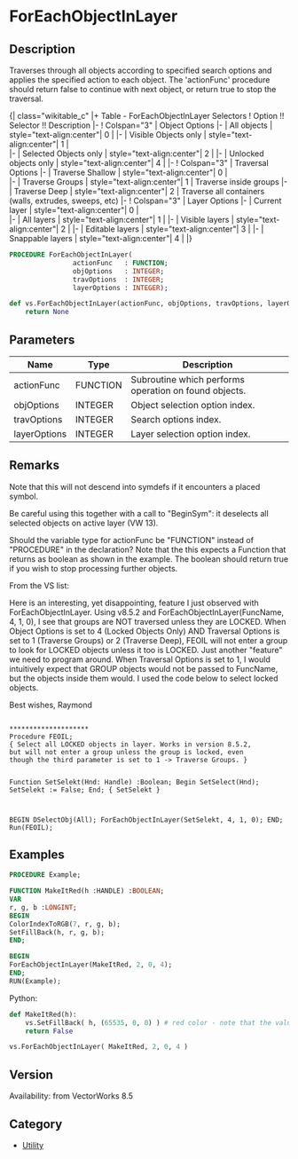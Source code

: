 # ForEachObjectInLayer

## Description
Traverses through all objects according to specified search options and applies the specified action to each object.  The 'actionFunc' procedure should return false to continue with next object, or return true to stop the traversal.

{| class="wikitable_c"
|+ Table - ForEachObjectInLayer Selectors
! Option !! Selector !! Description
|-
! Colspan="3" | Object Options
|-
| All objects
| style="text-align:center"| 0
| 
|-
| Visible Objects only
| style="text-align:center"| 1
|  
|-
| Selected Objects only
| style="text-align:center"| 2
| 
|-
| Unlocked objects only
| style="text-align:center"| 4
| 
|-
! Colspan="3" | Traversal Options
|-
| Traverse Shallow
| style="text-align:center"| 0
|  
|-
| Traverse Groups
| style="text-align:center"| 1
| Traverse inside groups
|-
| Traverse Deep
| style="text-align:center"| 2
| Traverse all containers
(walls, extrudes, sweeps, etc)
|-
! Colspan="3" | Layer Options
|-
| Current layer 
| style="text-align:center"| 0
|  
|-
| All layers 
| style="text-align:center"| 1
| 
|-
| Visible layers
| style="text-align:center"| 2
| 
|-
| Editable layers
| style="text-align:center"| 3
| 
|-
| Snappable layers
| style="text-align:center"| 4
| 
|}

```pascal
PROCEDURE ForEachObjectInLayer(
				actionFunc   : FUNCTION;
				objOptions   : INTEGER;
				travOptions  : INTEGER;
				layerOptions : INTEGER);
```

```python
def vs.ForEachObjectInLayer(actionFunc, objOptions, travOptions, layerOptions):
    return None
```

## Parameters
|Name|Type|Description|
|---|---|---|
|actionFunc|FUNCTION|Subroutine which performs operation on found objects.|
|objOptions|INTEGER|Object selection option index.|
|travOptions|INTEGER|Search options index.|
|layerOptions|INTEGER|Layer selection option index.|

## Remarks
Note that this will not descend into symdefs if it encounters a placed symbol. 

Be careful using this together with a call to "BeginSym": it deselects all selected objects on active layer (VW 13).

Should the variable type for actionFunc be "FUNCTION" instead of "PROCEDURE" in the declaration? Note that the this expects a Function that returns as boolean as shown in the example. The boolean should return true if you wish to stop processing further objects.

From the VS list:

Here is an interesting, yet disappointing, feature I just observed with ForEachObjectInLayer. Using v8.5.2 and ForEachObjectInLayer(FuncName, 4, 1, 0), I see that groups are NOT traversed unless they are LOCKED.
When Object Options is set to 4 (Locked Objects Only) AND Traversal Options is set to 1 (Traverse Groups) or 2 (Traverse Deep), FEOIL will not enter a group to look for LOCKED objects unless it too is LOCKED. Just another "feature" we need to program around.
When Traversal Options is set to 1, I would intuitively expect that GROUP objects would not be passed to FuncName, but the objects inside them would. I used the code below to select locked objects.

Best wishes,
Raymond

<code lang="pas">
********************
Procedure FEOIL;
{ Select all LOCKED objects in layer. Works in version 8.5.2,
but will not enter a group unless the group is locked, even
though the third parameter is set to 1 -&gt; Traverse Groups. }

Function SetSelekt(Hnd: Handle) :Boolean;
Begin
SetSelect(Hnd);
SetSelekt := False;
End;            { SetSelekt }

BEGIN
DSelectObj(All);
ForEachObjectInLayer(SetSelekt, 4, 1, 0);
END;
Run(FEOIL);
</code>

## Examples
```pascal
PROCEDURE Example;

FUNCTION MakeItRed(h :HANDLE) :BOOLEAN;
VAR
r, g, b :LONGINT;
BEGIN
ColorIndexToRGB(7, r, g, b);
SetFillBack(h, r, g, b);
END;

BEGIN
ForEachObjectInLayer(MakeItRed, 2, 0, 4);
END;
RUN(Example);
```
Python:
```python
def MakeItRed(h):
    vs.SetFillBack( h, (65535, 0, 0) ) # red color - note that the values are 32-bit
    return False

vs.ForEachObjectInLayer( MakeItRed, 2, 0, 4 )
```

## Version
Availability: from VectorWorks 8.5

## Category
* [Utility](../Categories/Utility.md)
